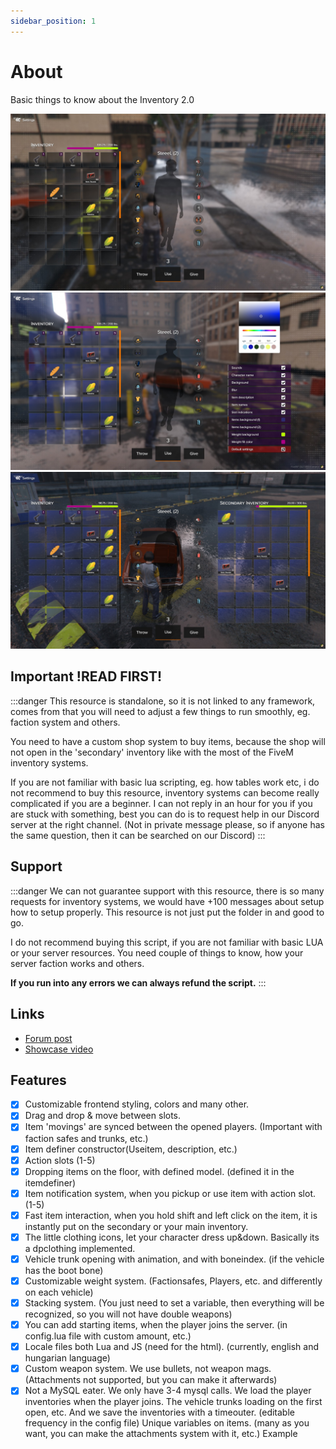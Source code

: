 ```yaml
---
sidebar_position: 1
---
```


# About

Basic things to know about the Inventory 2.0

![image](1.jpg)
![image](2.jpg)
![image](3.jpg)

## Important !READ FIRST!
:::danger
This resource is standalone, so it is not linked to any framework, comes from that you will need to adjust a few things to run smoothly, eg. faction system and others.

You need to have a custom shop system to buy items, because the shop will not open in the 'secondary' inventory like with the most of the FiveM inventory systems.

If you are not familiar with basic lua scripting, eg. how tables work etc, i do not recommend to buy this resource, inventory systems can become really complicated if you are a beginner. I can not reply in an hour for you if you are stuck with something, best you can do is to request help in our Discord server at the right channel. (Not in private message please, so if anyone has the same question, then it can be searched on our Discord)
:::

## Support
:::danger
We can not guarantee support with this resource, there is so many requests for inventory systems, we would have +100 messages about setup how to setup properly.
This resource is not just put the folder in and good to go.

I do not recommend buying this script, if you are not familiar with basic LUA or your server resources.
You need couple of things to know, how your server faction works and others.

**If you run into any errors we can always refund the script.**
:::

## Links
- [Forum post](https://forum.cfx.re/t/sale-paid-standalone-aquiver-inventory-system/4756762)
- [Showcase video](https://youtu.be/ycfdz1Q91w4)

## Features
- [x] Customizable frontend styling, colors and many other.
- [x] Drag and drop & move between slots.
- [x] Item 'movings' are synced between the opened players. (Important with faction safes and trunks, etc.)
- [x] Item definer constructor(Useitem, description, etc.)
- [x] Action slots (1-5)
- [x] Dropping items on the floor, with defined model. (defined it in the itemdefiner)
- [x] Item notification system, when you pickup or use item with action slot. (1-5)
- [x] Fast item interaction, when you hold shift and left click on the item, it is instantly put on the secondary or your main inventory.
- [x] The little clothing icons, let your character dress up&down. Basically its a dpclothing implemented.
- [x] Vehicle trunk opening with animation, and with boneindex. (if the vehicle has the boot bone)
- [x] Customizable weight system. (Factionsafes, Players, etc. and differently on each vehicle)
- [x] Stacking system. (You just need to set a variable, then everything will be recognized, so you will not have double weapons)
- [x] You can add starting items, when the player joins the server. (in config.lua file with custom amount, etc.)
- [x] Locale files both Lua and JS (need for the html). (currently, english and hungarian language)
- [x] Custom weapon system. We use bullets, not weapon mags. (Attachments not supported, but you can make it afterwards)
- [x] Not a MySQL eater. We only have 3-4 mysql calls. We load the player inventories when the player joins. The vehicle trunks loading on the first open, etc. And we save the inventories with a timeouter. (editable frequency in the config file)
Unique variables on items. (many as you want, you can make the attachments system with it, etc.) Example